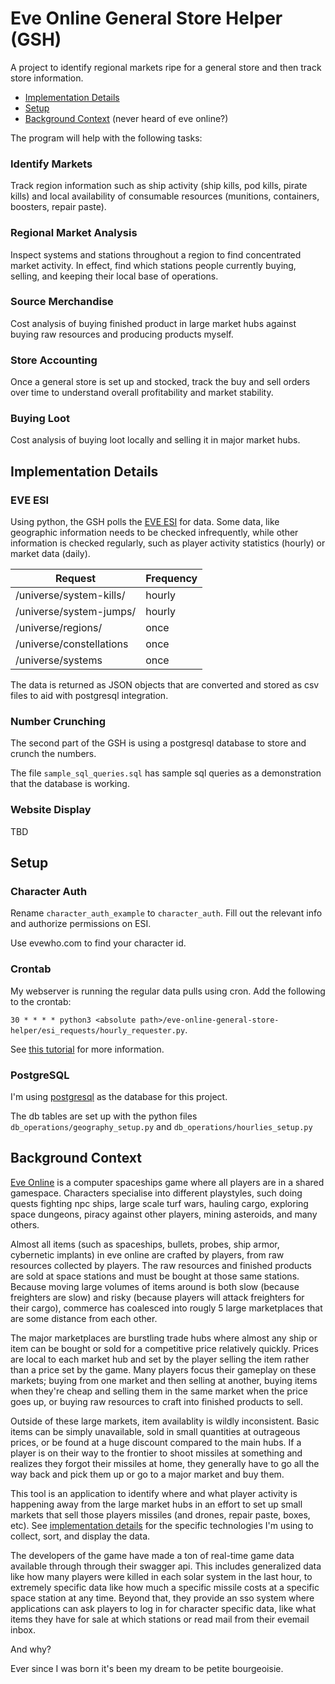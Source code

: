 # Eve Online General Store Helper (GSH)
A project to identify regional markets ripe for a general store and then track store information.

- [Implementation Details](#implementation)
- [Setup](#setup)
- [Background Context](#context) (never heard of eve online?)

The program will help with the following tasks:

### Identify Markets
Track region information such as ship activity (ship kills, pod kills, pirate kills) and local availability of consumable resources (munitions, containers, boosters, repair paste).

### Regional Market Analysis
Inspect systems and stations throughout a region to find concentrated market activity. In effect, find which stations people currently buying, selling, and keeping their local base of operations.

### Source Merchandise
Cost analysis of buying finished product in large market hubs against buying raw resources and producing products myself.

### Store Accounting
Once a general store is set up and stocked, track the buy and sell orders over time to understand overall profitability and market stability.

### Buying Loot
Cost analysis of buying loot locally and selling it in major market hubs.

## Implementation Details<a name="implemenation"></a>
### EVE ESI
Using python, the GSH polls the [EVE ESI](https://esi.evetech.net/ui/) for data. Some data, like geographic information needs to be checked infrequently, while other information is checked regularly, such as player activity statistics (hourly) or market data (daily).

| Request                  | Frequency |
| ------------------------ | --------- |
| /universe/system-kills/  | hourly    |
| /universe/system-jumps/  | hourly    |
| /universe/regions/       | once      |
| /universe/constellations | once      |
| /universe/systems        | once      |

The data is returned as JSON objects that are converted and stored as csv files to aid with postgresql integration.

### Number Crunching
The second part of the GSH is using a postgresql database to store and crunch the numbers.

The file `sample_sql_queries.sql` has sample sql queries as a demonstration that the database is working. 

### Website Display
TBD

## Setup<a name="setup"></a>
### Character Auth
Rename `character_auth_example` to `character_auth`. Fill out the relevant info and authorize permissions on ESI.

Use evewho.com to find your character id.

### Crontab
My webserver is running the regular data pulls using cron. Add the following to the crontab:

`30 * * * * python3 <absolute path>/eve-online-general-store-helper/esi_requests/hourly_requester.py`. 

See [this tutorial](https://ostechnix.com/a-beginners-guide-to-cron-jobs/) for more information.

### PostgreSQL
I'm using [postgresql](https://www.postgresql.org/) as the database for this project.

The db tables are set up with the python files `db_operations/geography_setup.py` and `db_operations/hourlies_setup.py`

## Background Context<a name="context"></a>
[Eve Online](https://www.eveonline.com/) is a computer spaceships game where all players are in a shared gamespace. Characters specialise into different playstyles, such doing quests fighting npc ships, large scale turf wars, hauling cargo, exploring space dungeons, piracy against other players, mining asteroids, and many others.

Almost all items (such as spaceships, bullets, probes, ship armor, cybernetic implants) in eve online are crafted by players, from raw resources collected by players. The raw resources and finished products are sold at space stations and must be bought at those same stations. Because moving large volumes of items around is both slow (because freighters are slow) and risky (because players will attack freighters for their cargo), commerce has coalesced into rougly 5 large marketplaces that are some distance from each other.

The major marketplaces are burstling trade hubs where almost any ship or item can be bought or sold for a competitive price relatively quickly. Prices are local to each market hub and set by the player selling the item rather than a price set by the game. Many players focus their gameplay on these markets; buying from one market and then selling at another, buying items when they're cheap and selling them in the same market when the price goes up, or buying raw resources to craft into finished products to sell.

Outside of these large markets, item availablity is wildly inconsistent. Basic items can be simply unavailable, sold in small quantities at outrageous prices, or be found at a huge discount compared to the main hubs. If a player is on their way to the frontier to shoot missiles at something and realizes they forgot their missiles at home, they generally have to go all the way back and pick them up or go to a major market and buy them. 

This tool is an application to identify where and what player activity is happening away from the large market hubs in an effort to set up small markets that sell those players missiles (and drones, repair paste, boxes, etc). See [implementation details](#implementation) for the specific technologies I'm using to collect, sort, and display the data.

The developers of the game have made a ton of real-time game data available through through their swagger api. This includes generalized data like how many players were killed in each solar system in the last hour, to extremely specific data like how much a specific missile costs at a specific space station at any time. Beyond that, they provide an sso system where applications can ask players to log in for character specific data, like what items they have for sale at which stations or read mail from their evemail inbox.

And why? 

Ever since I was born it's been my dream to be petite bourgeoisie.
